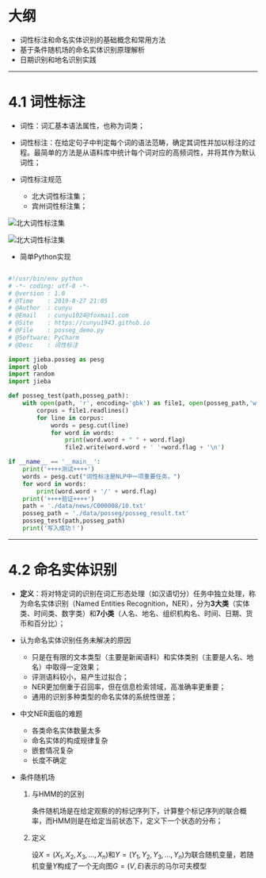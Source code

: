 # 大纲

- 词性标注和命名实体识别的基础概念和常用方法
- 基于条件随机场的命名实体识别原理解析
- 日期识别和地名识别实践

---

# 4.1 词性标注

- 词性：词汇基本语法属性，也称为词类；

- 词性标注：在给定句子中判定每个词的语法范畴，确定其词性并加以标注的过程。最简单的方法是从语料库中统计每个词对应的高频词性，并将其作为默认词性；

- 词性标注规范

	- 北大词性标注集；
	- 宾州词性标注集；

![北大词性标注集](https://i.loli.net/2019/08/27/LQa2YqMGbN58TIs.png)

![北大词性标注集](https://i.loli.net/2019/08/27/2U3ILZXxNTybcPV.png)

- 简单Python实现

```python

#!/usr/bin/env python
# -*- coding: utf-8 -*-
# @version : 1.0
# @Time    : 2019-8-27 21:05
# @Author  : cunyu
# @Email   : cunyu1024@foxmail.com
# @Site    : https://cunyu1943.github.io
# @File    : posseg_demo.py
# @Software: PyCharm
# @Desc    : 词性标注

import jieba.posseg as pesg
import glob
import random
import jieba

def posseg_test(path,posseg_path):
    with open(path, 'r', encoding='gbk') as file1, open(posseg_path,'w',encoding='utf-8') as file2:
        corpus = file1.readlines()
        for line in corpus:
            words = pesg.cut(line)
            for word in words:
                print(word.word + " " + word.flag)
                file2.write(word.word + ' '+word.flag + '\n')

if __name__ == '__main__':
    print('++++测试++++')
    words = pesg.cut("词性标注是NLP中一项重要任务。")
    for word in words:
        print(word.word + '/' + word.flag)
    print('++++验证++++')
    path = './data/news/C000008/10.txt'
    posseg_path = './data/posseg/posseg_result.txt'
    posseg_test(path,posseg_path)
    print('写入成功！')
```

---

# 4.2 命名实体识别

- **定义**：将对特定词的识别在词汇形态处理（如汉语切分）任务中独立处理，称为命名实体识别（Named Entities Recognition，NER），分为**3大类**（实体类、时间类、数字类）和**7小类**（人名、地名、组织机构名、时间、日期、货币和百分比）；

- 认为命名实体识别任务未解决的原因

	- 只是在有限的文本类型（主要是新闻语料）和实体类别（主要是人名、地名）中取得一定效果；
	- 评测语料较小，易产生过拟合；
	- NER更加侧重于召回率，但在信息检索领域，高准确率更重要；
	- 通用的识别多种类型的命名实体的系统性很差；

- 中文NER面临的难题

	- 各类命名实体数量太多
	- 命名实体的构成规律复杂
	- 嵌套情况复杂
	- 长度不确定

- 条件随机场

	1. 与HMM的的区别		

		条件随机场是在给定观察的的标记序列下，计算整个标记序列的联合概率，而HMM则是在给定当前状态下，定义下一个状态的分布；

	2. 定义

		设$X=(X_1,X_2,X_3,…,X_n)$和$Y=(Y_1,Y_2,Y_3,…,Y_n)$为联合随机变量，若随机变量$Y$构成了一个无向图$G=(V,E)$表示的马尔可夫模型



